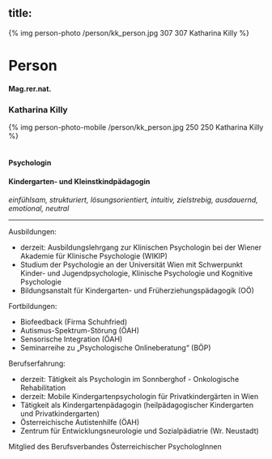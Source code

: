 title: 
---

{% img person-photo /person/kk_person.jpg 307 307 Katharina Killy %}
# Person

#### Mag.rer.nat.
### Katharina Killy
{% img person-photo-mobile /person/kk_person.jpg 250 250 Katharina Killy %}

#### <br>Psychologin
#### Kindergarten- und Kleinstkindpädagogin

*einfühlsam, strukturiert, lösungsorientiert, intuitiv, zielstrebig, ausdauernd, emotional, neutral*

---

Ausbildungen:
- derzeit: Ausbildungslehrgang zur Klinischen Psychologin bei der Wiener Akademie für Klinische Psychologie (WIKIP)
- Studium der Psychologie an der Universität Wien mit Schwerpunkt Kinder- und Jugendpsychologie, Klinische Psychologie und Kognitive Psychologie
- Bildungsanstalt für Kindergarten- und Früherziehungspädagogik (OÖ)

Fortbildungen: 
- Biofeedback (Firma Schuhfried)
- Autismus-Spektrum-Störung (ÖAH) 
- Sensorische Integration (ÖAH)
- Seminarreihe zu „Psychologische Onlineberatung“ (BÖP) 

Berufserfahrung:
- derzeit: Tätigkeit als Psychologin im Sonnberghof - Onkologische Rehabilitation 
- derzeit: Mobile Kindergartenpsychologin für Privatkindergärten in Wien
- Tätigkeit als Kindergartenpädagogin (heilpädagogischer Kindergarten und Privatkindergarten)
- Österreichische Autistenhilfe (ÖAH)
- Zentrum für Entwicklungsneurologie und Sozialpädiatrie (Wr. Neustadt)

Mitglied des Berufsverbandes Österreichischer PsychologInnen